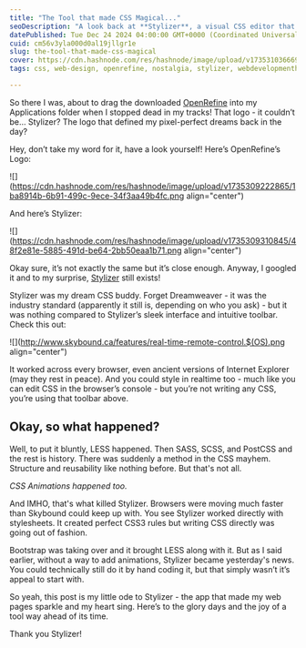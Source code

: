 ```yaml
---
title: "The Tool that made CSS Magical..."
seoDescription: "A look back at **Stylizer**, a visual CSS editor that once made live styling intuitive, before frameworks took over and it faded into obscurity."
datePublished: Tue Dec 24 2024 04:00:00 GMT+0000 (Coordinated Universal Time)
cuid: cm56v3yla000d0al19jllgr1e
slug: the-tool-that-made-css-magical
cover: https://cdn.hashnode.com/res/hashnode/image/upload/v1735310366695/b4061265-51c6-446f-afb5-3b9687ffe79c.webp
tags: css, web-design, openrefine, nostalgia, stylizer, webdevelopmenthistory

---
```


So there I was, about to drag the downloaded [OpenRefine](https://openrefine.org/) into my Applications folder when I stopped dead in my tracks! That logo - it couldn’t be… Stylizer? The logo that defined my pixel-perfect dreams back in the day?

Hey, don’t take my word for it, have a look yourself! Here’s OpenRefine’s Logo:

![](https://cdn.hashnode.com/res/hashnode/image/upload/v1735309222865/1ba8914b-6b91-499c-9ece-34f3aa49b4fc.png align="center")

And here’s Stylizer:

![](https://cdn.hashnode.com/res/hashnode/image/upload/v1735309310845/48f2e81e-5885-491d-be64-2bb50eaa1b71.png align="center")

Okay sure, it’s not exactly the same but it’s close enough. Anyway, I googled it and to my surprise, [Stylizer](http://www.skybound.ca/) still exists!

Stylizer was my dream CSS buddy. Forget Dreamweaver - it was the industry standard (apparently it still is, depending on who you ask) - but it was nothing compared to Stylizer’s sleek interface and intuitive toolbar. Check this out:

![](http://www.skybound.ca/features/real-time-remote-control.$(OS).png align="center")

It worked across every browser, even ancient versions of Internet Explorer (may they rest in peace). And you could style in realtime too - much like you can edit CSS in the browser’s console - but you’re not writing any CSS, you’re using that toolbar above.

## Okay, so what happened?

Well, to put it bluntly, LESS happened. Then SASS, SCSS, and PostCSS and the rest is history. There was suddenly a method in the CSS mayhem. Structure and reusability like nothing before. But that's not all.

*CSS Animations happened too.*

And IMHO, that's what killed Stylizer. Browsers were moving much faster than Skybound could keep up with. You see Stylizer worked directly with stylesheets. It created perfect CSS3 rules but writing CSS directly was going out of fashion.

Bootstrap was taking over and it brought LESS along with it. But as I said earlier, without a way to add animations, Stylizer became yesterday's news. You could technically still do it by hand coding it, but that simply wasn’t it’s appeal to start with.

So yeah, this post is my little ode to Stylizer - the app that made my web pages sparkle and my heart sing. Here’s to the glory days and the joy of a tool way ahead of its time.

Thank you Stylizer!